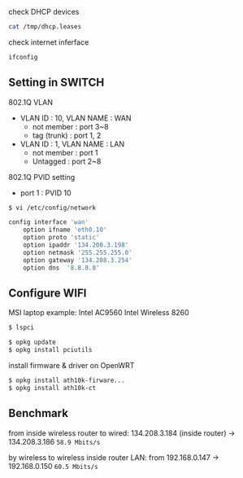 check DHCP devices
```bash
cat /tmp/dhcp.leases
```

check internet inferface
```bash
ifconfig
```

## Setting in SWITCH
802.1Q VLAN
* VLAN ID : 10, VLAN NAME : WAN
	* not member : port 3~8
	* tag (trunk) : port 1, 2
* VLAN ID : 1, VLAN NAME : LAN
	* not member : port 1
	* Untagged : port 2~8

802.1Q PVID setting
* port 1 : PVID 10

```bash
$ vi /etc/config/network
```
 
```bash
config interface 'wan'
	option ifname 'eth0.10'
	option proto 'static'
	option ipaddr '134.208.3.198'
	option netmask '255.255.255.0'
	option gateway '134.208.3.254'
	option dns  '8.8.8.8'
```

## Configure WIFI
MSI laptop example: Intel AC9560
Intel Wireless 8260


```bash
$ lspci
```

```bash
$ opkg update
$ opkg install pciutils
```

install firmware & driver on OpenWRT
```bash
$ opkg install ath10k-firware...
$ opkg install ath10k-ct
```


## Benchmark
from inside wireless router to wired:
 134.208.3.184 (inside router) -> 134.208.3.186
 `58.9 Mbits/s`


by wireless to wireless inside router LAN:
from 192.168.0.147 -> 192.168.0.150
`60.5 Mbits/s`

